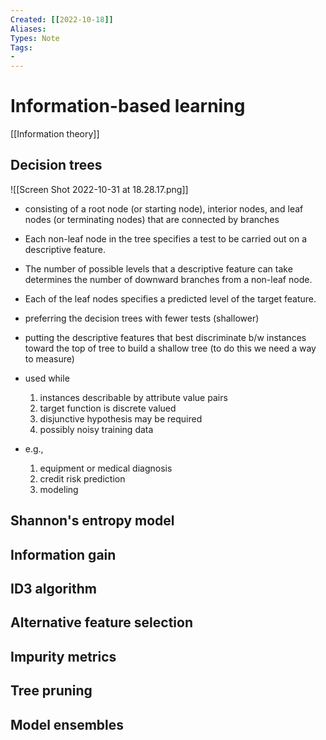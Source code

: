 ```yaml
---
Created: [[2022-10-18]]
Aliases: 
Types: Note
Tags: 
- 
---
```

# Information-based learning
[[Information theory]]
## Decision trees
![[Screen Shot 2022-10-31 at 18.28.17.png]]
- consisting of a root node (or starting node), interior nodes, and leaf nodes (or terminating nodes) that are connected by branches
- Each non-leaf node in the tree specifies a test to be carried out on a descriptive feature. 
- The number of possible levels that a descriptive feature can take determines the number of downward branches from a non-leaf node. 
- Each of the leaf nodes specifies a predicted level of the target feature. 

- preferring the decision trees with fewer tests (shallower)
- putting the descriptive features that best discriminate b/w instances toward the top of tree to build a shallow tree (to do this we need a way to measure)

- used while
  1. instances describable by attribute value pairs
  2. target function is discrete valued
  3. disjunctive hypothesis may be required
  4. possibly noisy training data
- e.g., 
  1. equipment or medical diagnosis
  2. credit risk prediction
  3. modeling 
## Shannon's entropy model

## Information gain

## ID3 algorithm

## Alternative feature selection

## Impurity metrics

## Tree pruning

## Model ensembles

